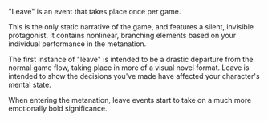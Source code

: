 "Leave" is an event that takes place once per game.

This is the only static narrative of the game, and features a silent, invisible protagonist. It contains nonlinear, branching elements based on your individual performance in the metanation.

The first instance of "leave" is intended to be a drastic departure from the normal game flow, taking place in more of a visual novel format. Leave is intended to show the decisions you've made have affected your character's mental state.

When entering the metanation, leave events start to take on a much more emotionally bold significance.
